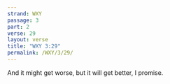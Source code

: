 ```yaml
---
strand: WXY
passage: 3
part: 2
verse: 29
layout: verse
title: "WXY 3:29"
permalink: /WXY/3/29/
---
```

And it might get worse, but it will get better, I promise.
